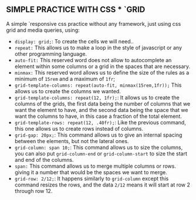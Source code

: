 ## SIMPLE PRACTICE WITH CSS * `GRID
A simple `responsive css practice without any framework, just using css grid and media queries, using:
* `display: grid;`: To create the cells we will need..
* `repeat:` This allows us to make a loop in the style of javascript or any other programming language.
* `auto-fit:` This reserved word does not allow to autocomplete an element within some columns or a grid in the spaces that are necessary.
* `minmax:` This reserved word allows us to define the size of the rules as a minimum of `15rem` and a maximum of `1fr`;
* `grid-template-columns: repeat(auto-fit, minmax(15rem,1fr));` This allows us to create the columns we wanted.
* `grid-template-columns: repeat(12, 1fr);`: It allows us to create the columns of the grids, the first data being the number of columns that we want the element to have, and the second data being the space that we want the columns to have, in this case a fraction of the total element.
* `grid-template-rows: repeat(12, .40fr);`: Like the previous command, this one allows us to create rows instead of columns.
* `grid-gap: 20px;`: This command allows us to give an internal spacing between the elements, but not the lateral ones.
* `grid-column: span 10;`: This command allows us to size the columns, you can also put `grid-column-end` or `grid-column-start` to size the start and end of the columns.
* `span:` This command allows us to merge multiple columns or rows. giving it a number that would be the spaces we want to merge.
* `grid-row: 2/12;`: It happens similarly to `grid-column` except this command resizes the rows, and the data `2/12` means it will start at row 2 through row 12.
